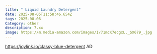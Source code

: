 ```yaml
---
title: " Liquid Laundry Detergent"
date: 2025-08-05T11:58:46.654Z
tags: 2025-08-06
Category: other
description: 7.xx
image: https://m.media-amazon.com/images/I/71mcK7ecgxL._SX679_.jpg
---
```

https://joylink.io/classy-blue-detergent    AD